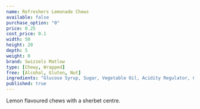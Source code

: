 ```yaml
---
name: Refreshers Lemonade Chews
available: false
purchase_option: "0"
price: 0.25
cost_price: 0.1
width: 50
height: 20
depth: 5
weight: 0
brand: Swizzels Matlow
type: [Chewy, Wrapped]
free: [Alcohol, Gluten, Nut]
ingredients: "Glucose Syrup, Sugar, Vegetable Oil, Acidity Regulator, Citric Acid, Gelling Agent, Citric Acid, Modified Starch, Emulsifier, Glycerol Monostearate, Anti-Caking Agent, Magnesium Stearate, Flavourings, Colour: Lutein"
published: true
---
```

Lemon flavoured chews with a sherbet centre.